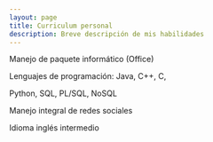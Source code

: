 ```yaml
---
layout: page
title: Curriculum personal
description: Breve descripción de mis habilidades 
---
```


Manejo de paquete informático (Office)

Lenguajes de programación: Java, C++, C,

Python, SQL, PL/SQL, NoSQL

Manejo integral de redes sociales

Idioma inglés intermedio 
